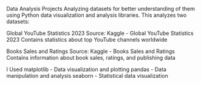 Data Analysis Projects
Analyzing datasets for better understanding of them using Python data visualization and analysis libraries.
This analyzes two datasets:

Global YouTube Statistics 2023
Source: Kaggle - Global YouTube Statistics 2023
Contains statistics about top YouTube channels worldwide

Books Sales and Ratings
Source: Kaggle - Books Sales and Ratings
Contains information about book sales, ratings, and publishing data



I Used
matplotlib - Data visualization and plotting
pandas - Data manipulation and analysis
seaborn - Statistical data visualization